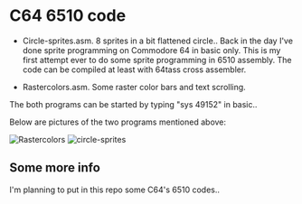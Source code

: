 # C64 6510 code

- Circle-sprites.asm.
    8 sprites in a bit flattened circle..
    Back in the day I've done sprite programming on Commodore 64 in basic only. This is my first attempt ever to do some sprite programming in 6510 assembly. The code can be compiled at least with 64tass cross assembler.

- Rastercolors.asm.
    Some raster color bars and text scrolling.

The both programs can be started by typing "sys 49152" in basic..

Below are pictures of the two programs mentioned above:

![Rastercolors](https://github.com/tickBit/C64-6510-code/assets/61118857/bad09318-0ef5-4efb-b3eb-89937bbac885)
![circle-sprites](https://github.com/tickBit/C64-6510-code/assets/61118857/d12cc553-a9c4-4223-b5fa-4adc4c1df50b)


## Some more info

I'm planning to put in this repo some C64's 6510 codes..
